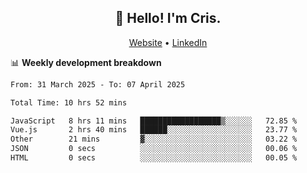 
<h2 align="center">👋 Hello! I'm Cris.</h2>
<p align="center">
  <a href="https://www.criscunas.dev">Website</a> •
  <a href="https://www.linkedin.com/in/cristophercunas/">LinkedIn</a> 
</p>


📊 **Weekly development breakdown**
<!--START_SECTION:waka-->

```txt
From: 31 March 2025 - To: 07 April 2025

Total Time: 10 hrs 52 mins

JavaScript   8 hrs 11 mins   ██████████████████▒░░░░░░   72.85 %
Vue.js       2 hrs 40 mins   ██████░░░░░░░░░░░░░░░░░░░   23.77 %
Other        21 mins         ▓░░░░░░░░░░░░░░░░░░░░░░░░   03.22 %
JSON         0 secs          ░░░░░░░░░░░░░░░░░░░░░░░░░   00.06 %
HTML         0 secs          ░░░░░░░░░░░░░░░░░░░░░░░░░   00.05 %
```

<!--END_SECTION:waka-->
